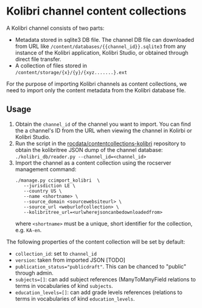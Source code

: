 Kolibri channel content collections
===================================

A Kolibri channel consists of two parts:
 - Metadata stored in sqlite3 DB file. The channel DB file can downloaded from
   URL like `/content/databases/{{channel_id}}.sqlite3` from any instance of the Kolibri application,
   Kolibri Studio, or obtained through direct file transfer.
 - A collection of files stored in `/content/storage/{x}/{y}/{xyz.......}.ext`

For the purpose of importing Kolibri channels as content collections, we need to
import only the content metadata from the Kolibri database file.

Usage
-----

1. Obtain the `channel_id` of the channel you want to import. You can find the
   a channel's ID from the URL when viewing the channel in Kolirbi or Kolibri Studio.
2. Run the script in the [rocdata/contentcollections-kolibri](https://github.com/rocdata/contentcollections-kolibri)
   repository to obtain the kolibritree JSON dump of the channel database:  
   `./kolibri_db/reader.py --channel_id=<channel_id>`
3. Import the channel as a content collection using the rocserver management command:  
   ```
   ./manage.py ccimport_kolibri  \
      --jurisdiction LE \
      --country US \
      --name <shortname> \
      --source_domain <sourcewebsiteurl> \
      --source_url <weburlofcollection> \
      --kolibritree_url=<urlwherejsoncanbedownloadedfrom>
    ```
    where `<shortname>` must be a unique, short identifier for the collection,
    e.g. `KA-en`.

The following properties of the content collection will be set by default:
 - `collection_id`: set to `channel_id`
 - `version`: taken from imported JSON [TODO]
 - `publication_status="publicdraft"`. This can be chanced to "public" through admin.
 - `subjects=[]`: can add subject references (ManyToManyField relations to terms in vocabularies of kind `subjects`.
 - `education_levels=[]`: can add grade levels references (relations to terms in vocabularies of kind `education_levels`.

